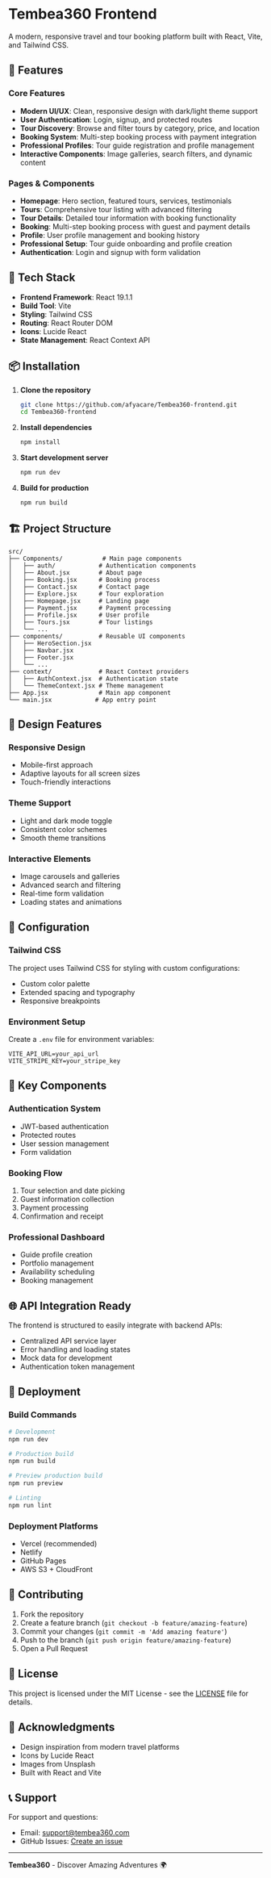 # Tembea360 Frontend

A modern, responsive travel and tour booking platform built with React, Vite, and Tailwind CSS.

## 🌟 Features

### Core Features
- **Modern UI/UX**: Clean, responsive design with dark/light theme support
- **User Authentication**: Login, signup, and protected routes
- **Tour Discovery**: Browse and filter tours by category, price, and location
- **Booking System**: Multi-step booking process with payment integration
- **Professional Profiles**: Tour guide registration and profile management
- **Interactive Components**: Image galleries, search filters, and dynamic content

### Pages & Components
- **Homepage**: Hero section, featured tours, services, testimonials
- **Tours**: Comprehensive tour listing with advanced filtering
- **Tour Details**: Detailed tour information with booking functionality
- **Booking**: Multi-step booking process with guest and payment details
- **Profile**: User profile management and booking history
- **Professional Setup**: Tour guide onboarding and profile creation
- **Authentication**: Login and signup with form validation

## 🚀 Tech Stack

- **Frontend Framework**: React 19.1.1
- **Build Tool**: Vite
- **Styling**: Tailwind CSS
- **Routing**: React Router DOM
- **Icons**: Lucide React
- **State Management**: React Context API

## 📦 Installation

1. **Clone the repository**
   ```bash
   git clone https://github.com/afyacare/Tembea360-frontend.git
   cd Tembea360-frontend
   ```

2. **Install dependencies**
   ```bash
   npm install
   ```

3. **Start development server**
   ```bash
   npm run dev
   ```

4. **Build for production**
   ```bash
   npm run build
   ```

## 🏗️ Project Structure

```
src/
├── Components/           # Main page components
│   ├── auth/            # Authentication components
│   ├── About.jsx        # About page
│   ├── Booking.jsx      # Booking process
│   ├── Contact.jsx      # Contact page
│   ├── Explore.jsx      # Tour exploration
│   ├── Homepage.jsx     # Landing page
│   ├── Payment.jsx      # Payment processing
│   ├── Profile.jsx      # User profile
│   ├── Tours.jsx        # Tour listings
│   └── ...
├── components/          # Reusable UI components
│   ├── HeroSection.jsx
│   ├── Navbar.jsx
│   ├── Footer.jsx
│   └── ...
├── context/             # React Context providers
│   ├── AuthContext.jsx  # Authentication state
│   └── ThemeContext.jsx # Theme management
├── App.jsx              # Main app component
└── main.jsx            # App entry point
```

## 🎨 Design Features

### Responsive Design
- Mobile-first approach
- Adaptive layouts for all screen sizes
- Touch-friendly interactions

### Theme Support
- Light and dark mode toggle
- Consistent color schemes
- Smooth theme transitions

### Interactive Elements
- Image carousels and galleries
- Advanced search and filtering
- Real-time form validation
- Loading states and animations

## 🔧 Configuration

### Tailwind CSS
The project uses Tailwind CSS for styling with custom configurations:
- Custom color palette
- Extended spacing and typography
- Responsive breakpoints

### Environment Setup
Create a `.env` file for environment variables:
```env
VITE_API_URL=your_api_url
VITE_STRIPE_KEY=your_stripe_key
```

## 📱 Key Components

### Authentication System
- JWT-based authentication
- Protected routes
- User session management
- Form validation

### Booking Flow
1. Tour selection and date picking
2. Guest information collection
3. Payment processing
4. Confirmation and receipt

### Professional Dashboard
- Guide profile creation
- Portfolio management
- Availability scheduling
- Booking management

## 🌐 API Integration Ready

The frontend is structured to easily integrate with backend APIs:
- Centralized API service layer
- Error handling and loading states
- Mock data for development
- Authentication token management

## 🚀 Deployment

### Build Commands
```bash
# Development
npm run dev

# Production build
npm run build

# Preview production build
npm run preview

# Linting
npm run lint
```

### Deployment Platforms
- Vercel (recommended)
- Netlify
- GitHub Pages
- AWS S3 + CloudFront

## 🤝 Contributing

1. Fork the repository
2. Create a feature branch (`git checkout -b feature/amazing-feature`)
3. Commit your changes (`git commit -m 'Add amazing feature'`)
4. Push to the branch (`git push origin feature/amazing-feature`)
5. Open a Pull Request

## 📄 License

This project is licensed under the MIT License - see the [LICENSE](LICENSE) file for details.

## 🙏 Acknowledgments

- Design inspiration from modern travel platforms
- Icons by Lucide React
- Images from Unsplash
- Built with React and Vite

## 📞 Support

For support and questions:
- Email: support@tembea360.com
- GitHub Issues: [Create an issue](https://github.com/afyacare/Tembea360-frontend/issues)

---

**Tembea360** - Discover Amazing Adventures 🌍